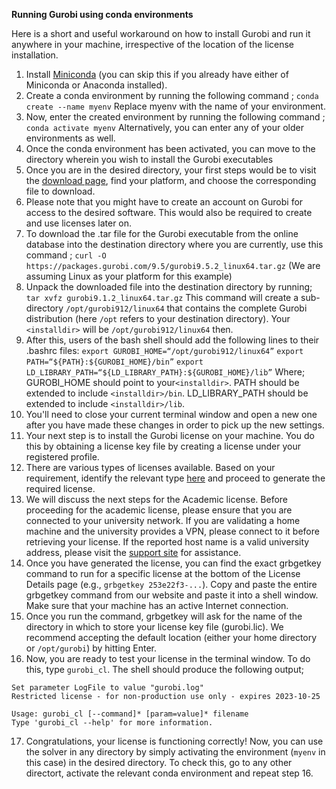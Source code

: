 **Running Gurobi using conda environments**

Here is a short and useful workaround on how to install Gurobi and run it anywhere in your machine, irrespective of the location of the license installation.

1. Install [Miniconda](https://docs.conda.io/en/latest/miniconda.html) (you can skip this if you already have either of Miniconda or Anaconda installed).
2. Create a conda environment by running the following command ;
```conda create --name myenv```
Replace myenv with the name of your environment.
4. Now, enter the created environment by running the following command ;
```conda activate myenv```
Alternatively, you can enter any of your older environments as well.
4. Once the conda environment has been activated, you can move to the directory wherein you wish to install the Gurobi executables
5. Once you are in the desired directory, your first steps would be to visit the [download page](https://www.gurobi.com/downloads/gurobi-software/), find your platform, and choose the corresponding file to download. 
6. Please note that you might have to create an account on Gurobi for access to the desired software. This would also be required to create and use licenses later on.
7. To download the .tar file for the Gurobi executable from the online database into the destination directory where you are currently, use this command ; `curl -O https://packages.gurobi.com/9.5/gurobi9.5.2_linux64.tar.gz` (We are assuming Linux as your platform for this example)
8. Unpack the downloaded file into the destination directory by running; 
`tar xvfz gurobi9.1.2_linux64.tar.gz` 
This command will create a sub-directory `/opt/gurobi912/linux64` that contains the complete Gurobi distribution (here `/opt` refers to your destination directory). Your `<installdir>` will be `/opt/gurobi912/linux64` then.
9. After this, users of the bash shell should add the following lines to their .bashrc files:
`export GUROBI_HOME=“/opt/gurobi912/linux64”`
`export PATH=“${PATH}:${GUROBI_HOME}/bin”`
`export LD_LIBRARY_PATH=“${LD_LIBRARY_PATH}:${GUROBI_HOME}/lib”`
Where; GUROBI_HOME should point to your`<installdir>`.
PATH should be extended to include `<installdir>/bin`.
LD_LIBRARY_PATH should be extended to include `<installdir>/lib`.
10. You'll need to close your current terminal window and open a new one after you have made these changes in order to pick up the new settings.
11. Your next step is to install the Gurobi license on your machine. You do this by obtaining a license key file by creating a license under your registered profile.
12. There are various types of licenses available. Based on your requirement, identify the relevant type [here](https://www.gurobi.com/documentation/9.1/quickstart_linux/retrieving_and_setting_up_.html#section:RetrieveLicense) and proceed to generate the required license.
13. We will discuss the next steps for the Academic license. Before proceeding for the academic license, please ensure that you are connected to your university network. If you are validating a home machine and the university provides a VPN, please connect to it before retrieving your license. If the reported host name is a valid university address, please visit the [support site](https://support.gurobi.com/hc/en-us) for assistance.
14. Once you have generated the license, you can find the exact grbgetkey command to run for a specific license at the bottom of the License Details page (e.g., `grbgetkey 253e22f3-...`). Copy and paste the entire grbgetkey command from our website and paste it into a shell window. Make sure that your machine has an active Internet connection.
15. Once you run the command, grbgetkey will ask for the name of the directory in which to store your license key file (gurobi.lic). We recommend accepting the default location (either your home directory or `/opt/gurobi`) by hitting Enter.
16. Now, you are ready to test your license in the terminal window. To do this, type `gurobi_cl`. The shell should produce the following output;
```
Set parameter LogFile to value "gurobi.log"
Restricted license - for non-production use only - expires 2023-10-25

Usage: gurobi_cl [--command]* [param=value]* filename
Type 'gurobi_cl --help' for more information.
```
17. Congratulations, your license is functioning correctly! Now, you can use the solver in any directory by simply activating the environment (`myenv` in this case) in the desired directory. To check this, go to any other directort, activate the relevant conda environment and repeat step 16.
